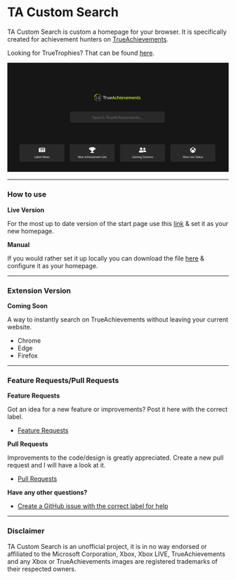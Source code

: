 # TA Custom Search
TA Custom Search is custom a homepage for your browser. It is specifically created for achievement hunters on [TrueAchievements](https://www.trueachievements.com/). 

Looking for TrueTrophies? That can be found [here](https://github.com/Jabser/TT-Custom-Search).

![cover](cover.png)

---

### How to use

**Live Version**

For the most up to date version of the start page use this [link](https://jabser.github.io/TA-Custom-Search/) & set it as your new homepage.

**Manual**

If you would rather set it up locally you can download the file [here](https://raw.githubusercontent.com/Jabser/TA-Custom-Search/master/docs/index.html) & configure it as your homepage.

---

### Extension Version
**Coming Soon**

A way to instantly search on TrueAchievements without leaving your current website.

- Chrome
- Edge
- Firefox

---

### Feature Requests/Pull Requests

**Feature Requests**

Got an idea for a new feature or improvements? Post it here with the correct label.
- [Feature Requests](https://github.com/Jabser/TA-Custom-Search/issues)

**Pull Requests**

Improvements to the code/design is greatly appreciated. Create a new pull request and I will have a look at it.
- [Pull Requests](https://github.com/Jabser/TA-Custom-Search/pulls)


**Have any other questions?**

- [Create a GitHub issue with the correct label for help](https://github.com/Jabser/TA-Custom-Search/issues)

---

### Disclaimer
TA Custom Search is an unofficial project, it is in no way endorsed or affiliated to the Microsoft Corporation, Xbox, Xbox LIVE, TrueAchievements and any Xbox or TrueAchievements images are registered trademarks of their respected owners.
